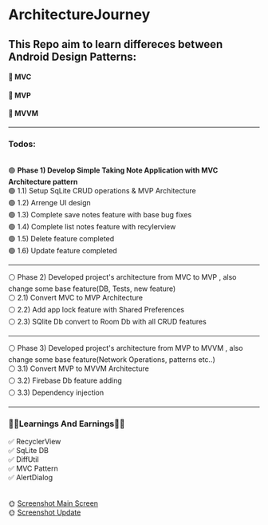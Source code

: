 # ArchitectureJourney

<h2>This Repo aim to learn differeces between Android Design Patterns:</h2>
<h4>🎯 MVC</h4>
<h4>🎯 MVP</h4> 
<h4>🎯 MVVM</h4> 

<hr/>
<h3>Todos:</h3><br/>
🟢 <b>Phase 1) Develop Simple Taking Note Application with MVC Architecture pattern</b> <br/>
  🟢 1.1) Setup SqLite CRUD operations & MVP Architecture<br/>
  🟢 1.2) Arrenge UI design <br/>
  🟢 1.3) Complete save notes feature with base bug fixes<br/>
  🟢 1.4) Complete list notes feature with recylerview <br/>
  🟢 1.5) Delete feature completed<br/>
  🟢 1.6) Update feature completed<br/><hr/>
⚪️ Phase 2) Developed project's architecture from MVC to MVP , also change some base feature(DB, Tests, new feature)<br/>
  ⚪️ 2.1) Convert MVC to MVP Architecture<br/>
  ⚪️ 2.2) Add app lock feature with Shared Preferences<br/>
  ⚪️ 2.3) SQlite Db convert to Room Db with all CRUD features<br/><hr/>
⚪️ Phase 3) Developed project's architecture from MVP to MVVM , also change some base feature(Network Operations, patterns etc..)<br/>
  ⚪️ 3.1) Convert MVP to MVVM Architecture<br/>
  ⚪️ 3.2) Firebase Db feature adding<br/>
  ⚪️ 3.3) Dependency injection <br/>
<hr/>
<h3>🌟🌟Learnings And Earnings🌟🌟</h3>
✅ RecyclerView <br/>
✅ SqLite DB <br/>
✅ DiffUtil <br/>
✅ MVC Pattern <br/>
✅ AlertDialog <br/>
<br/><br/>
🌞 <a href="https://github.com/htk007/ArchitectureJourney/blob/develop_notebook_mvc/screenshots/Screenshot_20230318_222342.png">Screenshot Main Screen</a>
<br/>
🌞 <a href="https://github.com/htk007/ArchitectureJourney/blob/develop_notebook_mvc/screenshots/update.png">Screenshot Update</a>
<br/>
